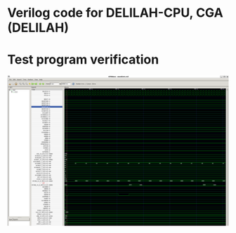 # Verilog code for DELILAH-CPU, CGA (DELILAH)

# Test program verification

![Screenshot from GTKWave](gtkwave.png)